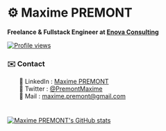 # ⚙️ Maxime PREMONT
**Freelance & Fullstack Engineer at [Enova Consulting](https://enova-consulting.ch)**  

[![Profile views](https://komarev.com/ghpvc/?username=MaximePremont&color=3643b5&style=flat)](https://github.com/MaximePremont)
### ✉️ Contact
&nbsp;&nbsp;&nbsp;&nbsp;&nbsp;&nbsp; 📌 LinkedIn : [Maxime PREMONT](https://www.linkedin.com/in/maximepremont/)  
&nbsp;&nbsp;&nbsp;&nbsp;&nbsp;&nbsp; 📌 Twitter : [@PremontMaxime](https://twitter.com/PremontMaxime)  
&nbsp;&nbsp;&nbsp;&nbsp;&nbsp;&nbsp; 📌 Mail : [maxime.premont@gmail.com](mailto:maxime.premont@gmail.com)
#
[![Maxime PREMONT's GitHub stats](https://github-readme-stats.vercel.app/api?username=MaximePremont&count_private=true&show_icons=true&include_all_commits=true&theme=tokyonight)](https://github.com/MaximePremont)
